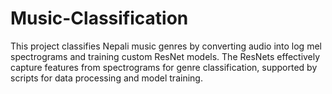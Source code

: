 # Music-Classification
This project classifies  Nepali music genres by converting audio into log mel spectrograms and training custom ResNet models. The ResNets effectively capture features from spectrograms for genre classification, supported by scripts for data processing and model training.
